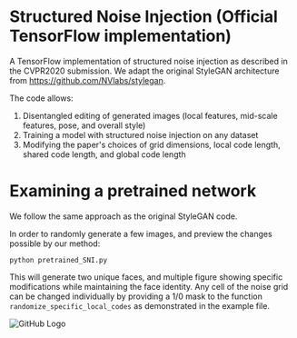 # Structured Noise Injection (Official TensorFlow implementation)
A TensorFlow implementation of structured noise injection as described in the CVPR2020 submission. We adapt the original StyleGAN architecture from https://github.com/NVlabs/stylegan.

The code allows:
1.  Disentangled editing of generated images (local features, mid-scale features, pose, and overall style)
1.  Training a model with structured noise injection on any dataset
1.  Modifying the paper's choices of grid dimensions, local code length, shared code length, and global code length 


# Examining a pretrained network
We follow the same approach as the original StyleGAN code.

In order to randomly generate a few images, and preview the changes possible by our method:
```
python pretrained_SNI.py
```
This will generate two unique faces, and multiple figure showing specific modifications while maintaining the face identity.
Any cell of the noise grid can be changed individually by providing a 1/0 mask to the function ``` randomize_specific_local_codes ``` as demonstrated in the example file.

![GitHub Logo](/images/logo.png)
